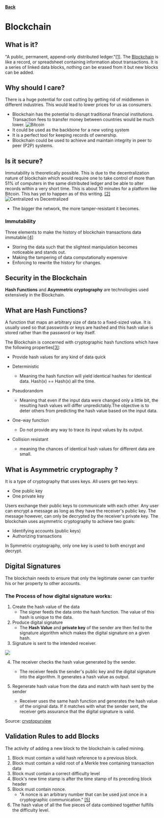 #### [Back](./README.md)

# Blockchain

## What is it?
"A public, permanent, append-only distributed ledger."[[1]](https://www.technologyreview.com/2018/04/23/143477/explainer-what-is-a-blockchain/). The [Blockchain](https://en.wikipedia.org/wiki/Blockchain) is like a record, or spreadsheet containing information about transactions. It is a series of linked data blocks, nothing can be erased from it but new blocks can be added.

## Why should I care?

There is a huge potential for cost cutting by getting rid of middlemen in different industries. This would lead to lower prices for us as consumers.
* Blockchain has the potential to disrupt traditional financial institutions. Transaction fees to transfer money between countries would be much lower.
![Bitcoin](https://static.coindesk.com/wp-content/uploads/2018/11/dark-bitcoin-710x458.jpg?format=webp)
* It could be used as the backbone for a new voting system
* It is a perfect tool for keeping records of ownership.
* Blockchain could be used to achieve and maintain integrity in peer to peer (P2P) systems. 

## Is it secure?
Immutability is theoretically possible. This is due to the decentralization nature of blockchain which would require one to take control  of more than 51% of computers in the same distributed ledger and be able to alter records within a very short time. This is about 10 minutes for a platform like Bitcoin. This has yet to happen as of this writing. [[2]](https://blogs.adb.org/blog/how-secure-blockchain)
![Centralized vs Decentralized](https://www.bitdegree.org/tutorials/wp-content/uploads/2018/06/centralized-vs-decentralized-1-1.jpg)
* The bigger the network, the more tamper-resistant it becomes. 

### Immutability
Three elements to make the history of blockchain transactions data immutable:[[4]](https://learning.oreilly.com/library/view/blockchain-basics-a/9781484226049/A436689_1_En_16_Chapter.html)
* Storing the data such that the slightest manipulation becomes noticeable and stands out.
* Making the tampering of data computationally expensive
* Enforcing to rewrite the history for changes. 

## Security in the Blockchain
**Hash Functions** and **Asymmetric cryptography** are technologies used extensively in the Blockchain.

## What are Hash Functions?
A function that maps an arbitrary size of data to a fixed-sized value. It is usually used so that passwords or keys are hashed and this hash value is stored rather than the password or key itself.

The Blockchain is concerned with cryptographic hash functions which have the following properties[[3]](https://www.amazon.com/Blockchain-Basics-Non-Technical-Introduction-Steps/dp/1484226038):
* Provide hash values for any kind of data quick
* Deterministic
    * Meaning the hash function will yield identical hashes for identical data. Hash(x) == Hash(x) all the time.
    
* Pseudorandom
    * Meaning that even if the input data were changed only a little bit, the resulting hash values will differ unpredictably.The objective is to deter others from predicting the hash value based on the input data.
* One-way function
    * Do not provide any way to trace its input values by its output.
* Collision resistant 
    * meaning the chances of identical hash values for different data are small.
    
## What is Asymmetric cryptography  ?
It is a type of cryptography that uses keys. All users get two keys:
* One public key
* One private key 

Users exchange their public keys to communicate with each other. Any user can encrypt a message as long as they have the receiver's public key. The message however, can only be decrypted by the receiver's private key.
The blockchain uses asymmetric cryptography to achieve two goals:
* Identifying accounts (public keys)
* Authorizing transactions

In Symmetric cryptography, only one key is used to both encrypt and decrypt.

## Digital Signatures
The blockchain needs to ensure that only the legitimate owner can tranfer his or her property to other accounts. 

### The Process of how digital signature works:

1. Create the hash value of the data
    * The signer feeds the data onto the hash function. The value of this hash is unique to the data.
2. Produce digital signature
    * The **Hash Value** and **private key** of the sender are then fed to the signature algorithm which makes the digital signature on a given hash.
3. Signature is sent to the intended receiver.

![](https://cryptopurview.com/wp-content/uploads/2019/07/image-2.png)

4. The receiver checks the hash value generated by the sender.
    * The receiver feeds the sender's public key and the digital signature into the algorithm. It generates a hash value as output.

5. Regenerate hash value from the data and match with hash sent by the sender
    * Receiver uses the same hash function and generates the hash value of the original data. If it matches with what the sender sent, the receiver gets assurance that the digital signature is valid. 

Source: [cryptopurview](https://cryptopurview.com/how-digital-signature-work-and-use-in-blockchain/)

## Validation Rules to add Blocks
The activity of adding a new block to the blockchain is called mining.
1. Block must contain a valid hash reference to a previous block.
2. Block must contain a valid root of a Merkle tree containing transaction data
3. Block must contain a correct difficulty level
4. Block's new time stamp is after the time stamp of its preceding block header
5. Block must contain nonce. 
    * "A nonce is an arbitrary number that can be used just once in a cryptographic communication." [[5]](https://en.wikipedia.org/wiki/Cryptographic_nonce) 
6. The hash value of all the five pieces of data combined together fulfills the difficulty level. 